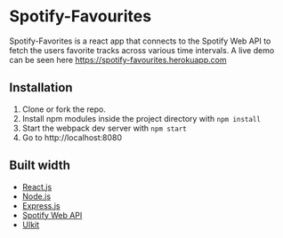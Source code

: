 # Spotify-Favourites

Spotify-Favorites is a react app that connects to the Spotify Web API to fetch the users favorite tracks across various time intervals. A live demo can be seen here https://spotify-favourites.herokuapp.com

## Installation

1. Clone or fork the repo.
2. Install npm modules inside the project directory with `npm install`
3. Start the webpack dev server with `npm start`
4. Go to http://localhost:8080

## Built width
* [React.js](https://reactjs.org/)
* [Node.js](https://nodejs.org/en/)
* [Express.js](https://expressjs.com/)
* [Spotify Web API](https://developer.spotify.com/)
* [UIkit](https://getuikit.com/)
